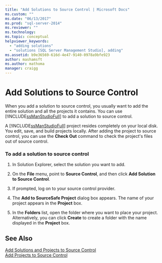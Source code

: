 ```yaml
---
title: "Add Solutions to Source Control | Microsoft Docs"
ms.custom: ""
ms.date: "06/13/2017"
ms.prod: "sql-server-2014"
ms.reviewer: ""
ms.technology:
ms.topic: conceptual
helpviewer_keywords: 
  - "adding solutions"
  - "solutions [SQL Server Management Studio], adding"
ms.assetid: b9e36569-616d-4e47-9140-0978a9bfe923
author: mashamsft
ms.author: mathoma
manager: craigg
---
```

# Add Solutions to Source Control
  When you add a solution to source control, you usually want to add the entire solution and all the projects it contains. You can use [!INCLUDE[ssManStudioFull](../includes/ssmanstudiofull-md.md)] to add a solution to source control.  
  
 A [!INCLUDE[ssManStudioFull](../includes/ssmanstudiofull-md.md)] project resides completely on your local disk. You edit, save, and build projects locally. After adding the project to source control, you can use the **Check Out** command to check the project's files out of source control.  
  
### To add a solution to source control  
  
1.  In Solution Explorer, select the solution you want to add.  
  
2.  On the **File** menu, point to **Source Control**, and then click **Add Solution to Source Control**.  
  
3.  If prompted, log on to your source control provider.  
  
4.  The **Add to SourceSafe Project** dialog box appears. The name of your project appears in the **Project** box.  
  
5.  In the **Folders** list, open the folder where you want to place your project. Alternatively, you can click **Create** to create a folder with the name displayed in the **Project** box.  
  
## See Also  
 [Add Solutions and Projects to Source Control](../../2014/database-engine/add-solutions-and-projects-to-source-control.md)   
 [Add Projects to Source Control](../../2014/database-engine/add-projects-to-source-control.md)  
  
  

